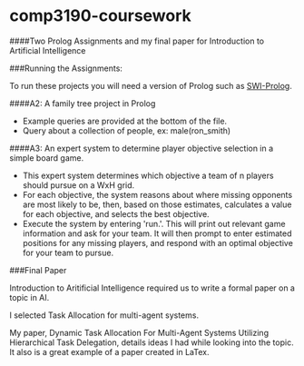 # comp3190-coursework

####Two Prolog Assignments and my final paper for Introduction to Artificial Intelligence

###Running the Assignments:

To run these projects you will need a version of Prolog such as [SWI-Prolog](http://www.swi-prolog.org/).

####A2: A family tree project in Prolog
- Example queries are provided at the bottom of the file.
- Query about a collection of people, ex: male(ron_smith)

####A3: An expert system to determine player objective selection in a simple board game.
- This expert system determines which objective a team of n players should pursue on a WxH grid.
- For each objective, the system reasons about where missing opponents are most likely to be, then, based on those estimates, calculates a value for each objective, and selects the best objective.
- Execute the system by entering 'run.'. This will print out relevant game information and ask for your team. It will then prompt to enter estimated positions for any missing players, and respond with an optimal objective for your team to pursue.

###Final Paper

Introduction to Aritificial Intelligence required us to write a formal paper on a topic in AI.

I selected Task Allocation for multi-agent systems.

My paper, Dynamic Task Allocation For Multi-Agent Systems Utilizing Hierarchical Task Delegation, details ideas I had while looking into the topic. It also is a great example of a paper created in LaTex.
